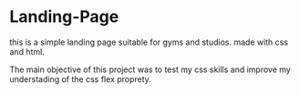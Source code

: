 # Landing-Page
this is a simple landing page suitable for gyms and studios.
made with css and html.

The main objective of this project was to test my css skills and improve my understading of the css flex proprety.


